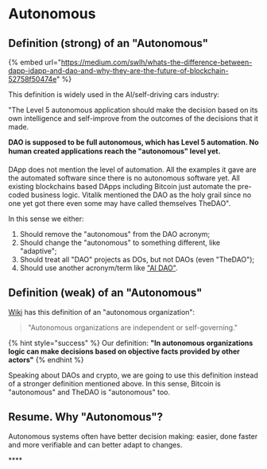 # Autonomous

## Definition \(strong\) of an "Autonomous"

{% embed url="https://medium.com/swlh/whats-the-difference-between-dapp-idapp-and-dao-and-why-they-are-the-future-of-blockchain-52758f50474e" %}

This definition is widely used in the AI/self-driving cars industry:

"The Level 5 autonomous application should make the decision based on its own intelligence and self-improve from the outcomes of the decisions that it made.

**DAO is supposed to be full autonomous, which has Level 5 automation. No human created applications reach the "autonomous" level yet.**

DApp does not mention the level of automation. All the examples it gave are the automated software since there is no autonomous software yet. All existing blockchains based DApps including Bitcoin just automate the pre-coded business logic. Vitalik mentioned the DAO as the holy grail since no one yet got there even some may have called themselves TheDAO". 

In this sense we either:

1. Should remove the "autonomous" from the DAO acronym;
2. Should change the "autonomous" to something different, like "adaptive";
3. Should treat all "DAO" projects as DOs, but not DAOs \(even "TheDAO"\);
4. Should use another acronym/term like ["AI DAO"](https://medium.com/@trentmc0/ai-daos-and-three-paths-to-get-there-cfa0a4cc37b8). 

## Definition \(weak\) of an "Autonomous"

[Wiki](https://en.wikipedia.org/wiki/Autonomy) has this definition of an "autonomous organization": 

> "Autonomous organizations are independent or self-governing."

{% hint style="success" %}
Our definition: **"In autonomous organizations logic can make decisions based on objective facts provided by other actors"**
{% endhint %}

Speaking about DAOs and crypto, we are going to use this definition instead of a stronger definition mentioned above. In this sense, Bitcoin is "autonomous" and TheDAO is "autonomous" too. 

## Resume. Why "Autonomous"?

Autonomous systems often have better decision making: easier, done faster and more verifiable and can better adapt to changes.



\*\*\*\*

